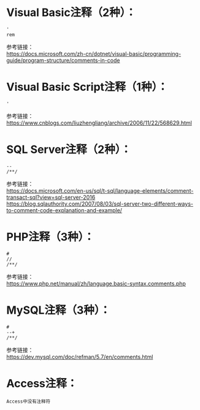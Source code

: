 # Visual Basic注释（2种）：
```
'
rem
```
参考链接：  
https://docs.microsoft.com/zh-cn/dotnet/visual-basic/programming-guide/program-structure/comments-in-code
# Visual Basic Script注释（1种）：  
```
'
```
参考链接：  
https://www.cnblogs.com/liuzhengliang/archive/2006/11/22/568629.html
# SQL Server注释（2种）：
```
--
/**/
```
参考链接：  
https://docs.microsoft.com/en-us/sql/t-sql/language-elements/comment-transact-sql?view=sql-server-2016  
https://blog.sqlauthority.com/2007/08/03/sql-server-two-different-ways-to-comment-code-explanation-and-example/
# PHP注释（3种）：
```
#
//
/**/
```
参考链接：  
https://www.php.net/manual/zh/language.basic-syntax.comments.php
# MySQL注释（3种）：
```
#
--+
/**/
```
参考链接：  
https://dev.mysql.com/doc/refman/5.7/en/comments.html

# Access注释：
```
Access中没有注释符
```
